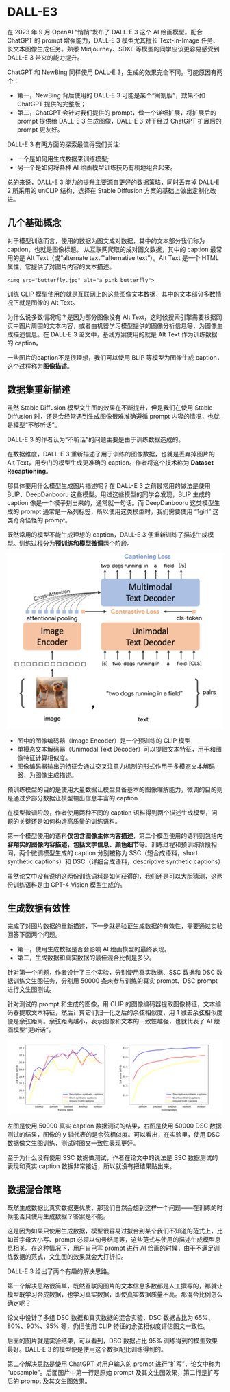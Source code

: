 # DALL-E3
在 2023 年 9 月 OpenAI “悄悄”发布了 DALL-E 3 这个 AI 绘画模型。配合 ChatGPT 的 prompt 增强能力，DALL-E 3 模型尤其擅长 Text-in-Image 任务、长文本图像生成任务。熟悉 Midjourney、SDXL 等模型的同学应该更容易感受到 DALL-E 3 带来的能力提升。

ChatGPT 和 NewBing 同样使用 DALL-E 3，生成的效果完全不同。可能原因有两个：
- 第一，NewBing 背后使用的 DALL-E 3 可能是某个“阉割版”，效果不如 ChatGPT 提供的完整版；
- 第二，ChatGPT 会针对我们提供的 prompt，做一个详细扩展，将扩展后的 prompt 提供给 DALL-E 3 生成图像，DALL-E 3 对于经过 ChatGPT 扩展后的 prompt 更友好。

DALL-E 3 有两方面的探索最值得我们关注:
- 一个是如何用生成数据来训练模型;
- 另一个是如何将各种 AI 绘画模型训练技巧有机地组合起来。

总的来说，DALL-E 3 能力的提升主要源自更好的数据策略，同时丢弃掉 DALL-E 2 所采用的 unCLIP 结构，选择在 Stable Diffusion 方案的基础上做出定制化改进。

## 几个基础概念
对于模型训练而言，使用的数据为图文成对数据，其中的文本部分我们称为 caption，也就是图像标题。
从互联网爬取的成对图文数据，其中的 caption 最常用的是 Alt Text（或“alternate text”“alternative text”）。Alt Text 是一个 HTML 属性，它提供了对图片内容的文本描述。
```
<img src="butterfly.jpg" alt="a pink butterfly">
```
训练 CLIP 模型使用的就是互联网上的这些图像文本数据，其中的文本部分多数情况下就是图像的 Alt Text。

为什么说多数情况呢？是因为部分图像没有 Alt Text，这时候搜索引擎需要根据网页中图片周围的文本内容，或者由机器学习模型提供的图像分析信息等，为图像生成描述信息。在 DALL-E 3 论文中，基线方案使用的就是 Alt Text 作为训练数据的 caption。

一些图片的caption不是很理想，我们可以使用 BLIP 等模型为图像生成 caption，这个过程称为**图像描述**。

## 数据集重新描述
虽然 Stable Diffusion 模型文生图的效果在不断提升，但是我们在使用 Stable Diffusion 时，还是会经常遇到生成图像很难准确遵循 prompt 内容的情况，也就是模型“不够听话”。

DALL-E 3 的作者认为“不听话”的问题主要是由于训练数据造成的。

在数据维度，DALL-E 3 重新描述了用于训练的图像数据，也就是丢弃掉图片的 Alt Text，用专门的模型生成更准确的 caption。作者将这个技术称为 **Dataset Recaptioning**。

那具体要用什么模型生成图片描述呢？在 DALL-E 3 之前最常用的做法是使用 BLIP、DeepDanbooru 这些模型。用过这些模型的同学会发现，BLIP 生成的 caption 像是一个模子刻出来的，通常就一句话。而 DeepDanbooru 这类模型生成的 prompt 通常是一系列标签，所以使用这类模型时，我们需要使用 “1girl” 这类奇奇怪怪的 prompt。

既然常用的模型不能生成理想的 caption，DALL-E 3 便重新训练了描述生成模型。训练过程分为**预训练和模型微调**两个阶段。

<img src="./images/pretrain clip model.webp" />

- 图中的图像编码器（Image Encoder）是一个预训练的 CLIP 模型
- 单模态文本解码器（Unimodal Text Decoder）可以提取文本特征，用于和图像特征计算相似度。
- 图像编码器输出的特征会通过交叉注意力机制的形式作用于多模态文本解码器，为图像生成描述。

预训练模型的目的是使用大量数据让模型具备基本的图像理解能力，微调的目的则是通过少部分数据让模型输出信息丰富的 caption.


在模型微调阶段，作者使用两种不同的 caption 语料得到两个描述生成模型，问题的关键还是如何构造高质量的训练语料。

第一个模型使用的语料**仅包含图像主体内容描述**，第二个模型使用的语料则包括**内容翔实的图像内容描述，包括文字信息、颜色细节**等。训练过程和预训练阶段相同，两个微调模型生成的 caption 分别被称为 SSC（短合成语料，short synthetic captions）和 DSC（详细合成语料，descriptive synthetic captions）

虽然论文中没有说明这两份训练语料是如何获得的，我们还是可以大胆猜测，这两份训练语料是由 GPT-4 Vision 模型生成的。

## 生成数据有效性
完成了对图片数据的重新描述，下一步就是验证生成数据的有效性，需要通过实验回答下面两个问题。
- 第一，使用生成数据是否会影响 AI 绘画模型的最终表现。
- 第二，生成数据和真实数据的最佳混合比例是多少。

针对第一个问题，作者设计了三个实验，分别使用真实数据、SSC 数据和 DSC 数据训练文生图任务，分别用 50000 条未参与训练的真实 prompt、DSC prompt 进行文生图测试。

针对测试的 prompt 和生成的图像，用 CLIP 的图像编码器提取图像特征，文本编码器提取文本特征，然后计算它们归一化之后的余弦相似度，用 1 减去余弦相似度便是余弦距离。余弦距离越小，表示图像和文本的一致性越强，也就代表了 AI 绘画模型“更听话”。

<img src="./images/DSC.webp" />

左图是使用 50000 真实 caption 数据测试的结果，右图是使用 50000 DSC 数据测试的结果，图像的 y 轴代表的是余弦相似度。可以看出，在实验里，使用 DSC 数据做文生图训练，测试时图文一致性表现更好。

至于为什么没有使用 SSC 数据做测试，作者在论文中的说法是 SSC 数据测试的表现和真实 caption 数据非常接近，所以就没有把结果贴出来。

## 数据混合策略
既然生成数据比真实数据更优质，那我们自然会想到这样一个问题——在训练的时候能否只使用生成数据？答案是不能。

这是因为如果只使用生成数据，模型很容易过拟合到某个我们不知道的范式上，比如首字母大小写、prompt 必须以句号结尾等，这些范式与使用的描述生成模型息息相关。在这种情况下，用户自己写 prompt 进行 AI 绘画的时候，由于不满足训练数据的范式，文生图的效果就会大打折扣。

DALL-E 3 给出了两个有趣的解决思路。

第一个解决思路很简单，既然互联网图片的文本信息多数都是人工撰写的，那就让模型既学习合成数据，也学习真实数据，即使真实数据质量不高。那混合比例怎么确定呢？

论文中设计了多组 DSC 数据和真实数据的混合实验，DSC 数据占比为 65%、80%、90%、95% 等，仍旧使用 CLIP 特征的余弦相似度评估图文一致性。

后面的图片就是实验结果，可以看到，DSC 数据占比 95% 训练得到的模型效果最好。DALL-E 3 的模型便是使用这个数据配比训练得到的。


第二个解决思路是使用 ChatGPT 对用户输入的 prompt 进行“扩写”，论文中称为 “upsample”。后面图片中第一行是原始 prompt 及其文生图效果，第二行是扩写后的 prompt 及其文生图效果。